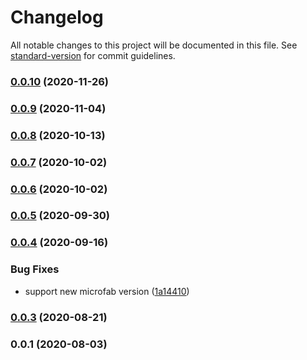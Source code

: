 # Changelog

All notable changes to this project will be documented in this file. See [standard-version](https://github.com/conventional-changelog/standard-version) for commit guidelines.

### [0.0.10](https://github.com/hyperledgendary/weftility/compare/v0.0.9...v0.0.10) (2020-11-26)

### [0.0.9](https://github.com/hyperledgendary/weftility/compare/v0.0.8...v0.0.9) (2020-11-04)

### [0.0.8](https://github.com/hyperledgendary/weftility/compare/v0.0.7...v0.0.8) (2020-10-13)

### [0.0.7](https://github.com/hyperledgendary/weftility/compare/v0.0.6...v0.0.7) (2020-10-02)

### [0.0.6](https://github.com/hyperledgendary/weftility/compare/v0.0.5...v0.0.6) (2020-10-02)

### [0.0.5](https://github.com/hyperledgendary/weftility/compare/v0.0.4...v0.0.5) (2020-09-30)

### [0.0.4](https://github.com/hyperledgendary/weftility/compare/v0.0.3...v0.0.4) (2020-09-16)


### Bug Fixes

* support new microfab version ([1a14410](https://github.com/hyperledgendary/weftility/commit/1a14410fb46cf37e1c6ece9386df390337a2bb72))

### [0.0.3](https://github.com/hyperledgendary/runhfsc/compare/v0.0.1...v0.0.3) (2020-08-21)

### 0.0.1 (2020-08-03)
